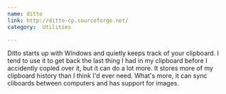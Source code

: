 ```yaml
---
name: ditto
link: http://ditto-cp.sourceforge.net/
category:  Utilities

---
```


Ditto starts up with Windows and quietly keeps track of your clipboard.  I tend to use it to get back the last thing I had in my clipboard before I accidently copied over it, but it can do a lot more.  It stores more of my clipboard history than I think I'd ever need.  What's more, it can sync cliboards between computers and has support for images.